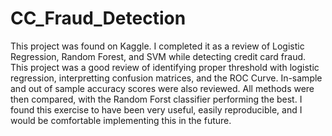 # CC_Fraud_Detection

This project was found on Kaggle. I completed it as a review of Logistic Regression, Random Forest, and SVM while detecting credit card fraud. This project was a good review of identifying proper threshold with logistic regression, interpretting confusion matrices, and the ROC Curve.  In-sample and out of sample accuracy scores were also reviewed. All methods were then compared, with the Random Forst classifier performing the best. I found this exercise to have been very useful, easily reproducible, and I would be comfortable implementing this in the future. 
